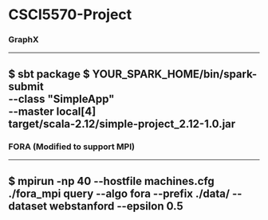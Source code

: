 # CSCI5570-Project



### GraphX

----
$ sbt package
$ YOUR_SPARK_HOME/bin/spark-submit \
  --class "SimpleApp" \
  --master local[4] \
  target/scala-2.12/simple-project_2.12-1.0.jar
----

### FORA (Modified to support MPI)

----
$ mpirun -np 40 --hostfile machines.cfg ./fora_mpi query --algo fora --prefix ./data/ --dataset webstanford --epsilon 0.5
----
